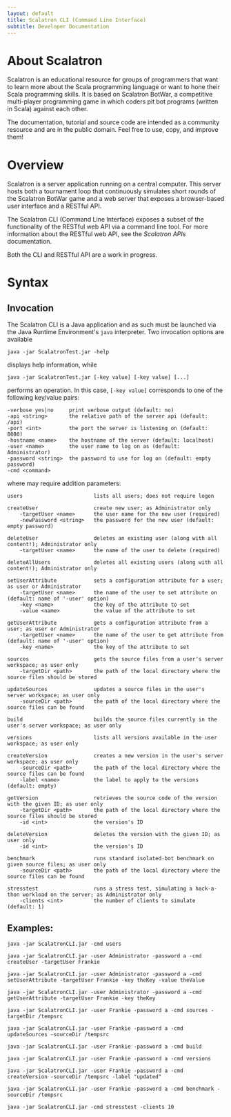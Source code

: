 ```yaml
---
layout: default
title: Scalatron CLI (Command Line Interface)
subtitle: Developer Documentation
---
```


# About Scalatron

Scalatron is an educational resource for groups of programmers that want to learn more about
the Scala programming language or want to hone their Scala programming skills. It is based on
Scalatron BotWar, a competitive multi-player programming game in which coders pit bot programs
(written in Scala) against each other.

The documentation, tutorial and source code are intended as a community resource and are
in the public domain. Feel free to use, copy, and improve them!



# Overview

Scalatron is a server application running on a central computer. This server hosts both a tournament loop
that continuously simulates short rounds of the Scalatron BotWar game and a web server that exposes a
browser-based user interface and a RESTful API.

The Scalatron CLI (Command Line Interface) exposes a subset of the functionality of the RESTful web API via
a command line tool. For more information about the RESTful web API, see the *Scalatron APIs* documentation.

Both the CLI and RESTful API are a work in progress.


# Syntax

## Invocation

The Scalatron CLI is a Java application and as such must be launched via the Java Runtime Environment's
`java` interpreter. Two invocation options are available

    java -jar ScalatronTest.jar -help

displays help information, while

    java -jar ScalatronTest.jar [-key value] [-key value] [...]

performs an operation. In this case, `[-key value]` corresponds to one of the following key/value pairs:

    -verbose yes|no     print verbose output (default: no)
    -api <string>       the relative path of the server api (default: /api)
    -port <int>         the port the server is listening on (default: 8080)
    -hostname <name>    the hostname of the server (default: localhost)
    -user <name>        the user name to log on as (default: Administrator)
    -password <string>  the password to use for log on (default: empty password)
    -cmd <command>

where <command> may require addition parameters:

    users                       lists all users; does not require logon

    createUser                  create new user; as Administrator only
        -targetUser <name>      the user name for the new user (required)
        -newPassword <string>   the password for the new user (default: empty password)

    deleteUser                  deletes an existing user (along with all content!); Administrator only
        -targetUser <name>      the name of the user to delete (required)

    deleteAllUsers              deletes all existing users (along with all content!); Administrator only

    setUserAttribute            sets a configuration attribute for a user; as user or Administrator
        -targetUser <name>      the name of the user to set attribute on (default: name of '-user' option)
        -key <name>             the key of the attribute to set
        -value <name>           the value of the attribute to set

    getUserAttribute            gets a configuration attribute from a user; as user or Administrator
        -targetUser <name>      the name of the user to get attribute from (default: name of '-user' option)
        -key <name>             the key of the attribute to set

    sources                     gets the source files from a user's server workspace; as user only
        -targetDir <path>       the path of the local directory where the source files should be stored

    updateSources               updates a source files in the user's server workspace; as user only
        -sourceDir <path>       the path of the local directory where the source files can be found

    build                       builds the source files currently in the user's server workspace; as user only

    versions                    lists all versions available in the user workspace; as user only

    createVersion               creates a new version in the user's server workspace; as user only
        -sourceDir <path>       the path of the local directory where the source files can be found
        -label <name>           the label to apply to the versions (default: empty)

    getVersion                  retrieves the source code of the version with the given ID; as user only
        -targetDir <path>       the path of the local directory where the source files should be stored
        -id <int>               the version's ID

    deleteVersion               deletes the version with the given ID; as user only
        -id <int>               the version's ID

    benchmark                   runs standard isolated-bot benchmark on given source files; as user only
        -sourceDir <path>       the path of the local directory where the source files can be found

    stresstest                  runs a stress test, simulating a hack-a-thon workload on the server; as Administrator only
        -clients <int>          the number of clients to simulate (default: 1)


## Examples:

    java -jar ScalatronCLI.jar -cmd users

    java -jar ScalatronCLI.jar -user Administrator -password a -cmd createUser -targetUser Frankie

    java -jar ScalatronCLI.jar -user Administrator -password a -cmd setUserAttribute -targetUser Frankie -key theKey -value theValue

    java -jar ScalatronCLI.jar -user Administrator -password a -cmd getUserAttribute -targetUser Frankie -key theKey

    java -jar ScalatronCLI.jar -user Frankie -password a -cmd sources -targetDir /tempsrc

    java -jar ScalatronCLI.jar -user Frankie -password a -cmd updateSources -sourceDir /tempsrc

    java -jar ScalatronCLI.jar -user Frankie -password a -cmd build

    java -jar ScalatronCLI.jar -user Frankie -password a -cmd versions

    java -jar ScalatronCLI.jar -user Frankie -password a -cmd createVersion -sourceDir /tempsrc -label "updated"

    java -jar ScalatronCLI.jar -user Frankie -password a -cmd benchmark -sourceDir /tempsrc

    java -jar ScalatronCLI.jar -cmd stresstest -clients 10



